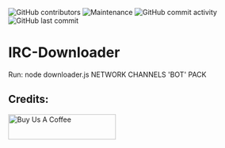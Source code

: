 ![GitHub contributors](https://img.shields.io/github/contributors/sebiweise/IRC-Downloader)
![Maintenance](https://img.shields.io/maintenance/no/2020)
![GitHub commit activity](https://img.shields.io/github/commit-activity/m/sebiweise/IRC-Downloader)
![GitHub last commit](https://img.shields.io/github/last-commit/sebiweise/IRC-Downloader)


# IRC-Downloader

Run:  node downloader.js NETWORK CHANNELS 'BOT' PACK

## Credits:
<a href="https://www.buymeacoffee.com/sebiweise" target="_blank"><img src="https://cdn.buymeacoffee.com/buttons/v2/default-blue.png" alt="Buy Us A Coffee" height="51px" width="217px" /></a>
